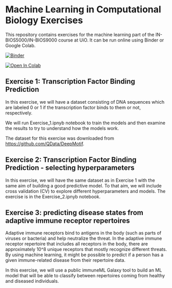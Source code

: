 # Machine Learning in Computational Biology Exercises

This repository contains exercises for the machine learning part of the IN-BIOS5000/IN-BIOS9000 course at UiO. It can be run online using Binder or Google Colab. 

[![Binder](https://mybinder.org/badge_logo.svg)](https://mybinder.org/v2/gh/uio-bmi/machine_learning_in_comp_bio_exercises/HEAD)

[![Open In Colab](https://colab.research.google.com/assets/colab-badge.svg)](https://colab.research.google.com/github/uio-bmi/machine_learning_in_comp_bio_exercises/Exercise_1.ipynb)


## Exercise 1: Transcription Factor Binding Prediction

In this exercise, we will have a dataset consisting of DNA sequences which are labeled 0 or 1 if the transcription factor binds to them or 
not, respectively. 

We will run Exercise_1.ipnyb notebook to train the models and then examine the results to try to understand how the models work.

The dataset for this exercise was downloaded from https://github.com/QData/DeepMotif.

## Exercise 2: Transcription Factor Binding Prediction - selecting hyperparameters

In this exercise, we will have the same dataset as in Exercise 1 with the same aim of building a good predictive model. To that aim, 
we will include cross validation (CV) to explore different hyperparameters and models. The exercise is in the Exercise_2.ipnyb notebook.

## Exercise 3: predicting disease states from adaptive immune receptor repertoires

Adaptive immune receptors bind to antigens in the body (such as parts of viruses or bacteria) and help neutralize the threat. In the adaptive
immune receptor repertoire that includes all receptors in the body, there are approximately 10^8 unique receptors that mostly recognize 
different threats. By using machine learning, it might be possible to predict if a person has a given immune-related disease from their repertoire data.

In this exercise, we will use a public immuneML Galaxy tool to build an ML model that will be able to classify between repertoires coming from
healthy and diseased individuals.
